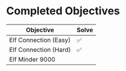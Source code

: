 # Completed Objectives

| Objective             | Solve |
| --------------------- | ----- |
| Elf Connection (Easy) | ✅    |
| Elf Connection (Hard) | ✅    |
| Elf Minder 9000       |       |

